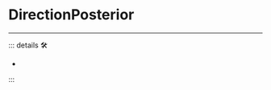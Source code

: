 # <beta>DirectionPosterior</beta>

---

<!-- =================================================== -->
<!-- =================================================== -->
<!-- =================================================== -->
<!-- =================================================== -->
<!-- =================================================== -->
::: details 🛠

-

:::
